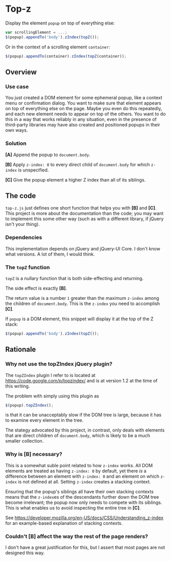 # Top-z

Display the element `popup` on top of everything else:

```javascript
var scrollingElement = ...;
$(popup).appendTo('body').zIndex(topZ());
```

Or in the context of a scrolling element `container`:

```javascript
$(popup).appendTo(container).zIndex(topZ(container));
```

## Overview

### Use case

You just created a DOM element for some ephemeral popup, like a context menu or confirmation dialog.
You want to make sure that element appears on top of everything else on the page.
Maybe you even do this repeatedly, and each new element needs to appear on top of the others.
You want to do this in a way that works reliably in any situation, even in the presence of
third-party libraries may have also created and positioned popups in their own ways.

### Solution

**[A]** Append the popup to `document.body`.

**[B]** Apply `z-index: 0` to every direct child of `document.body` for which `z-index` is unspecified.

**[C]** Give the popup element a higher Z index than all of its siblings.

## The code

`top-z.js` just defines one short function that helps you with **[B]** and **[C]**.
This project is more about the documentation than the code; you may want to implement
this some other way (such as with a different library, if jQuery isn't your thing).

### Dependencies

This implementation depends on jQuery and jQuery-UI Core.
I don't know what versions. A lot of them, I would think.

### The `topZ` function

`topZ` is a nullary function that is both side-effecting and returning.

The side effect is exactly **[B]**.

The return value is a number `1` greater than the maximum `z-index` among the
children of `document.body`. This is the `z-index` you need to accomplish **[C]**.

If `popup` is a DOM element, this snippet will display it at the top of the Z stack:

```javascript
$(popup).appendTo('body').zIndex(topZ());
```

## Rationale

### Why not use the topZIndex jQuery plugin?

The `topZIndex` plugin I refer to is located at
https://code.google.com/p/topzindex/
and is at version 1.2 at the time of this writing.

The problem with simply using this plugin as

```javascript
$(popup).topZIndex();
```

is that it can be unacceptably slow if the DOM tree is large,
because it has to examine every element in the tree.

The stategy advocated by this project, in contrast, only deals with elements that are
direct children of `document.body`, which is likely to be a much smaller collection.

### Why is **[B]** necessary?

This is a somewhat suble point related to how `z-index` works.
All DOM elements are treated as having `z-index: 0` by default, yet there *is* a difference
between an element with `z-index: 0` and an element on which `z-index` is not defined at all.
Setting `z-index` creates a stacking context.

Ensuring that the popup's siblings all have their own stacking contexts means that
the `z-index`es of the descendants further down the DOM tree become irrelevant;
the popup now only needs to compete with its siblings.
This is what enables us to avoid inspecting the entire tree in **[C]**.

See https://developer.mozilla.org/en-US/docs/CSS/Understanding_z-index
for an example-based explanation of stacking contexts.

### Couldn't **[B]** affect the way the rest of the page renders?

I don't have a great justification for this, but I assert that most pages are not designed this way.
